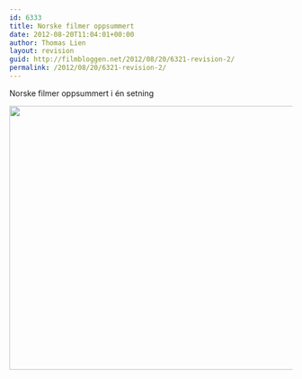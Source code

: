 ```yaml
---
id: 6333
title: Norske filmer oppsummert
date: 2012-08-20T11:04:01+00:00
author: Thomas Lien
layout: revision
guid: http://filmbloggen.net/2012/08/20/6321-revision-2/
permalink: /2012/08/20/6321-revision-2/
---
```

Norske filmer oppsummert i én setning

<a href="http://filmbloggen.net/?attachment_id=6331" rel="attachment wp-att-6331"><img class="alignnone size-full wp-image-6331" src="http://filmbloggen.net/wp-content/uploads//2012/08/Uno-ferdig.jpg" alt="" width="705" height="470" /></a>

&nbsp;
